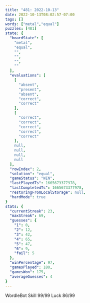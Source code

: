 ```yaml
---
title: "481: 2022-10-13"
date: 2022-10-13T08:02:57-07:00
tags: []
words: ["metal","equal"]
puzzles: [481]
state: {
  "boardState": [
    "metal",
    "equal",
    "",
    "",
    "",
    ""
  ],
  "evaluations": [
    [
      "absent",
      "present",
      "absent",
      "correct",
      "correct"
    ],
    [
      "correct",
      "correct",
      "correct",
      "correct",
      "correct"
    ],
    null,
    null,
    null,
    null
  ],
  "rowIndex": 2,
  "solution": "equal",
  "gameStatus": "WIN",
  "lastPlayedTs": 1665673377978,
  "lastCompletedTs": 1665673377978,
  "restoringFromLocalStorage": null,
  "hardMode": true
}
stats: {
  "currentStreak": 23,
  "maxStreak": 69,
  "guesses": {
    "1": 0,
    "2": 12,
    "3": 42,
    "4": 65,
    "5": 47,
    "6": 9,
    "fail": 5
  },
  "winPercentage": 97,
  "gamesPlayed": 180,
  "gamesWon": 175,
  "averageGuesses": 4
}
---
```


<!-- more -->
WordleBot
Skill 99/99
Luck 86/99
